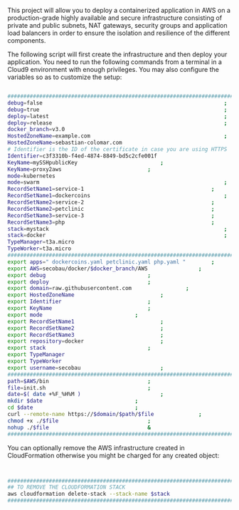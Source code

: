 This project will allow you to deploy a containerized application in AWS on a production-grade highly available and secure infrastructure consisting of private and public subnets, NAT gateways, security groups and application load balancers in order to ensure the isolation and resilience of the different components.

The following script will first create the infrastructure and then deploy your application. You need to run the following commands from a terminal in a Cloud9 environment with enough privileges.
You may also configure the variables so as to customize the setup:

```BASH 

#########################################################################
debug=false                                                     	;
debug=true                                                     		;
deploy=latest                                                   	;
deploy=release                                                   	;
docker_branch=v3.0                                                   	;
HostedZoneName=example.com                                  	 	;
HostedZoneName=sebastian-colomar.com                                   	;
# Identifier is the ID of the certificate in case you are using HTTPS	#
Identifier=c3f3310b-f4ed-4874-8849-bd5c2cfe001f                         ;
KeyName=mySSHpublicKey							;
KeyName=proxy2aws							;
mode=kubernetes                                                       	;
mode=swarm                                                       	;
RecordSetName1=service-1                                   		;
RecordSetName1=dockercoins                                   		;
RecordSetName2=service-2                                   		;
RecordSetName2=petclinic                                   		;
RecordSetName3=service-3                                   		;
RecordSetName3=php                                   			;
stack=mystack                                                     	;
stack=docker                                                     	;
TypeManager=t3a.micro                                                   ;
TypeWorker=t3a.micro                                                    ;
#########################################################################
export apps=" dockercoins.yaml petclinic.yaml php.yaml "		;
export AWS=secobau/docker/$docker_branch/AWS				;
export debug								;
export deploy								;
export domain=raw.githubusercontent.com					;
export HostedZoneName							;
export Identifier							;
export KeyName								;
export mode								;
export RecordSetName1							;
export RecordSetName2							;
export RecordSetName3							;
export repository=docker						;
export stack								;
export TypeManager                                                      ;
export TypeWorker                                                       ;
export username=secobau							;
#########################################################################
path=$AWS/bin								;
file=init.sh								;
date=$( date +%F_%H%M )							;
mkdir $date								;
cd $date								;
curl --remote-name https://$domain/$path/$file				;
chmod +x ./$file							;
nohup ./$file								&
#########################################################################


```



You can optionally remove the AWS infrastructure created in CloudFormation otherwise you might be charged for any created object:


```BASH


#########################################################################
## TO REMOVE THE CLOUDFORMATION STACK                                   #
aws cloudformation delete-stack --stack-name $stack                     ;
#########################################################################


```




